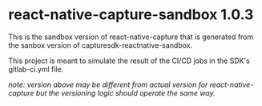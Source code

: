 # react-native-capture-sandbox 1.0.3

This is the sandbox version of react-native-capture that is generated from the sanbox version of capturesdk-reactnative-sandbox.

This project is meant to simulate the result of the CI/CD jobs in the SDK's gitlab-ci.yml file.

_note: version above may be different from actual version for react-native-capture but the versioning logic should operate the same way._
